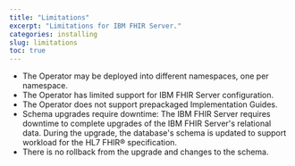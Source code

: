 ```yaml
---
title: "Limitations"
excerpt: "Limitations for IBM FHIR Server."
categories: installing
slug: limitations
toc: true
---
```


* The Operator may be deployed into different namespaces, one per namespace.
* The Operator has limited support for IBM FHIR Server configuration.
* The Operator does not support prepackaged Implementation Guides.
* Schema upgrades require downtime: The IBM FHIR Server requires downtime to complete upgrades of the IBM FHIR Server's relational data. During the upgrade, the database's schema is updated to support workload for the HL7 FHIR® specification. 
* There is no rollback from the upgrade and changes to the schema.